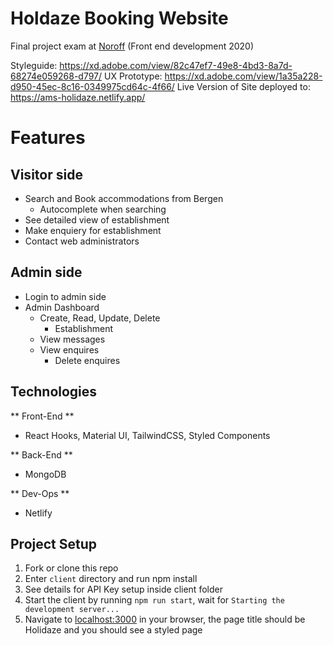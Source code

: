 # Holdaze Booking Website
Final project exam at [Noroff](https://noroff.no) (Front end development 2020) 

Styleguide: https://xd.adobe.com/view/82c47ef7-49e8-4bd3-8a7d-68274e059268-d797/
UX Prototype: https://xd.adobe.com/view/1a35a228-d950-45ec-8c16-0349975cd64c-4f66/
Live Version of Site deployed to: https://ams-holidaze.netlify.app/

# Features

## Visitor side
- Search and Book accommodations from Bergen
    - Autocomplete when searching
- See detailed view of establishment
- Make enquiery for establishment
- Contact web administrators
  
## Admin side
- Login to admin side
- Admin Dashboard
  - Create, Read, Update, Delete 
    - Establishment
  - View messages
  - View enquires
    - Delete enquires

## Technologies
** Front-End **
- React Hooks, Material UI, TailwindCSS, Styled Components

** Back-End **
- MongoDB 

** Dev-Ops **
- Netlify

## Project Setup
1. Fork or clone this repo
2. Enter `client` directory and run npm install
3. See details for API Key setup inside client folder
4. Start the client by running `npm run start`, wait for `Starting the development server...`
5. Navigate to [localhost:3000](http://localhost:3000) in your browser, the page title should be Holidaze and you should see a styled page





